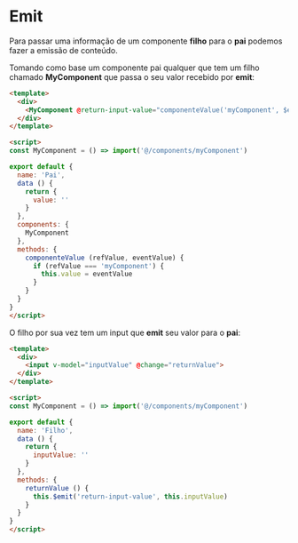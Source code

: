 # Emit
Para passar uma informação de um componente **filho** para o **pai** podemos fazer a emissão de conteúdo.

Tomando como base um componente pai qualquer que tem um filho chamado **MyComponent** que passa o seu valor recebido por **emit**:

```html
<template>
  <div>
    <MyComponent @return-input-value="componenteValue('myComponent', $event)" />
  </div>
</template>

<script>
const MyComponent = () => import('@/components/myComponent')

export default {
  name: 'Pai',
  data () {
    return {
      value: ''
    }
  },
  components: {
    MyComponent
  },
  methods: {
    componenteValue (refValue, eventValue) {
      if (refValue === 'myComponent') {
        this.value = eventValue
      }
    }
  }
}
</script>
```

O filho por sua vez tem um input que **emit** seu valor para o **pai**:

```html
<template>
  <div>
    <input v-model="inputValue" @change="returnValue">
  </div>
</template>

<script>
const MyComponent = () => import('@/components/myComponent')

export default {
  name: 'Filho',
  data () {
    return {
      inputValue: ''
    }
  },
  methods: {
    returnValue () {
      this.$emit('return-input-value', this.inputValue)
    }
  }
}
</script>
```